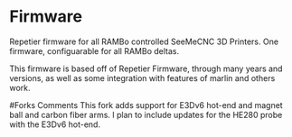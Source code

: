 # Firmware
Repetier firmware for all RAMBo controlled SeeMeCNC 3D Printers. One firmware, configuarable for all RAMBo deltas. 

This firmware is based off of Repetier Firmware, through many years and versions, as well as some integration with features of marlin and others work.  

#Forks Comments
This fork adds support for E3Dv6 hot-end and magnet ball and carbon fiber arms. I plan to include updates for the HE280 probe with the E3Dv6 hot-end.

